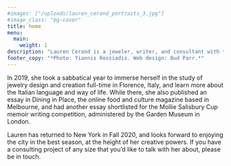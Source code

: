 ```yaml
---
#images: ["/uploads/lauren_cerand_portraits_3.jpg"]
#image_class: "bg-cover"
title: home
menu:
  main:
    weight: 1
description: "Lauren Cerand is a jeweler, writer, and consultant with twenty years of experience running her own thriving global communications consultancy, based in New York and driven by an intensive personal focus on each client’s needs and desires, a vast network of relationships, and unparalleled expertise and creative ingenuity."    
footer_copy: "*Photo: Yiannis Rossiadis. Web design: Bud Parr.*"
---
```


In 2019, she took a sabbatical year to immerse herself in the study of jewelry design and creation full-time in Florence, Italy, and learn more about the Italian language and way of life. While there, she also published an essay in Dining in Place, the online food and culture magazine based in Melbourne, and had another essay shortlisted for the Mollie Salisbury Cup memoir writing competition, administered by the Garden Museum in London. 

Lauren has returned to New York in Fall 2020, and looks forward to enjoying the city in the best season, at the height of her creative powers. If you have a consulting project of any size that you’d like to talk with her about, please be in touch.